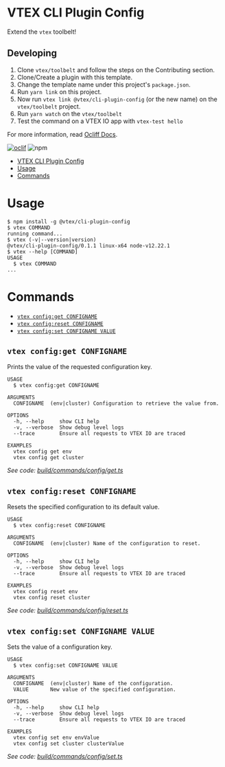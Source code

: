 # VTEX CLI Plugin Config

Extend the `vtex` toolbelt!

## Developing

1. Clone `vtex/toolbelt` and follow the steps on the Contributing section.
2. Clone/Create a plugin with this template.
3. Change the template name under this project's `package.json`.
2. Run `yarn link` on this project.
3. Now run `vtex link @vtex/cli-plugin-config` (or the new name) on the `vtex/toolbelt` project.
4. Run `yarn watch` on the `vtex/toolbelt`
5. Test the command on a VTEX IO app with `vtex-test hello`

For more information, read [Ocliff Docs](https://oclif.io/docs/introduction).

[![oclif](https://img.shields.io/badge/cli-oclif-brightgreen.svg)](https://oclif.io)
![npm](https://img.shields.io/npm/v/@vtex/cli-plugin-config)

<!-- toc -->
* [VTEX CLI Plugin Config](#vtex-cli-plugin-config)
* [Usage](#usage)
* [Commands](#commands)
<!-- tocstop -->
# Usage
<!-- usage -->
```sh-session
$ npm install -g @vtex/cli-plugin-config
$ vtex COMMAND
running command...
$ vtex (-v|--version|version)
@vtex/cli-plugin-config/0.1.1 linux-x64 node-v12.22.1
$ vtex --help [COMMAND]
USAGE
  $ vtex COMMAND
...
```
<!-- usagestop -->
# Commands
<!-- commands -->
* [`vtex config:get CONFIGNAME`](#vtex-configget-configname)
* [`vtex config:reset CONFIGNAME`](#vtex-configreset-configname)
* [`vtex config:set CONFIGNAME VALUE`](#vtex-configset-configname-value)

## `vtex config:get CONFIGNAME`

Prints the value of the requested configuration key.

```
USAGE
  $ vtex config:get CONFIGNAME

ARGUMENTS
  CONFIGNAME  (env|cluster) Configuration to retrieve the value from.

OPTIONS
  -h, --help     show CLI help
  -v, --verbose  Show debug level logs
  --trace        Ensure all requests to VTEX IO are traced

EXAMPLES
  vtex config get env
  vtex config get cluster
```

_See code: [build/commands/config/get.ts](https://github.com/vtex/cli-plugin-config/blob/v0.1.1/build/commands/config/get.ts)_

## `vtex config:reset CONFIGNAME`

Resets the specified configuration to its default value.

```
USAGE
  $ vtex config:reset CONFIGNAME

ARGUMENTS
  CONFIGNAME  (env|cluster) Name of the configuration to reset.

OPTIONS
  -h, --help     show CLI help
  -v, --verbose  Show debug level logs
  --trace        Ensure all requests to VTEX IO are traced

EXAMPLES
  vtex config reset env
  vtex config reset cluster
```

_See code: [build/commands/config/reset.ts](https://github.com/vtex/cli-plugin-config/blob/v0.1.1/build/commands/config/reset.ts)_

## `vtex config:set CONFIGNAME VALUE`

Sets the value of a configuration key.

```
USAGE
  $ vtex config:set CONFIGNAME VALUE

ARGUMENTS
  CONFIGNAME  (env|cluster) Name of the configuration.
  VALUE       New value of the specified configuration.

OPTIONS
  -h, --help     show CLI help
  -v, --verbose  Show debug level logs
  --trace        Ensure all requests to VTEX IO are traced

EXAMPLES
  vtex config set env envValue
  vtex config set cluster clusterValue
```

_See code: [build/commands/config/set.ts](https://github.com/vtex/cli-plugin-config/blob/v0.1.1/build/commands/config/set.ts)_
<!-- commandsstop -->
